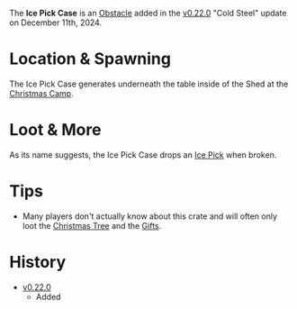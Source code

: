 The **Ice Pick Case** is an [Obstacle](/obstacles) added in the [v0.22.0](https://github.com/HasangerGames/suroi/releases/tag/v0.22.0) "Cold Steel" update on December 11th, 2024.

# Location & Spawning

The Ice Pick Case generates underneath the table inside of the Shed at the [Christmas Camp](/buildings/christmas_camp).

# Loot & More

As its name suggests, the Ice Pick Case drops an [Ice Pick](/weapons/melee/ice_pick) when broken.

# Tips

- Many players don't actually know about this crate and will often only loot the [Christmas Tree](/obstacles/christmas_tree) and the [Gifts](/obstacles/gifts).

# History

- [v0.22.0](https://github.com/HasangerGames/suroi/releases/tag/v0.22.0)
  - Added
